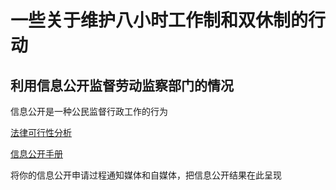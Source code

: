# 一些关于维护八小时工作制和双休制的行动





## 利用信息公开监督劳动监察部门的情况

信息公开是一种公民监督行政工作的行为


[法律可行性分析](Legal-feasibility-analysis.md)

[信息公开手册](https://github.com/mdrights/mirror-CN/blob/master/%E6%89%8B%E5%86%8C%E5%92%8C%E6%8C%87%E5%8D%97/%E6%94%BF%E5%BA%9C%E4%BF%A1%E6%81%AF%E5%85%AC%E5%BC%80%E7%94%B3%E8%AF%B7%E6%89%8B%E5%86%8C.pdf)


将你的信息公开申请过程通知媒体和自媒体，把信息公开结果在此呈现


